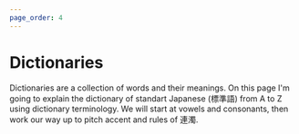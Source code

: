 ```yaml
---
page_order: 4
---
```



# Dictionaries

Dictionaries are a collection of words and their meanings. On this page I'm going to explain the dictionary of standart Japanese (標準語) from A to Z using dictionary terminology. We will start at vowels and consonants, then work our way up to pitch accent and rules of 連濁.

